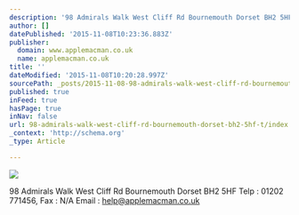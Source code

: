```yaml
---
description: '98 Admirals Walk West Cliff Rd Bournemouth Dorset BH2 5HF  Telp : 01202 771456, Fax : N/A Email : help@applemacman.co.uk'
author: []
datePublished: '2015-11-08T10:23:36.883Z'
publisher:
  domain: www.applemacman.co.uk
  name: applemacman.co.uk
title: ''
dateModified: '2015-11-08T10:20:28.997Z'
sourcePath: _posts/2015-11-08-98-admirals-walk-west-cliff-rd-bournemouth-dorset-bh2-5hf-t.md
published: true
inFeed: true
hasPage: true
inNav: false
url: 98-admirals-walk-west-cliff-rd-bournemouth-dorset-bh2-5hf-t/index.html
_context: 'http://schema.org'
_type: Article

---
```

![](http://www.applemacman.co.uk/home/wp-content/uploads/2013/03/Apple-Mac-Man-Logo2.png)

98 Admirals Walk West Cliff Rd Bournemouth Dorset BH2 5HF Telp : 01202 771456, Fax : N/A Email : help@applemacman.co.uk